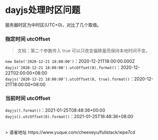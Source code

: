 # dayjs处理时区问题
服务器时区为中时区(UTC+0)，对比了几个取值。

### 指定时间 utcOffset

> 文档：第二个参数传入 true 可以只改变偏移量而保持本地时间不变。

`new Date('2020-12-21 18:00:00')`：2020-12-21T18:00:00.000Z  
`dayjs('2020-12-21 18:00:00').utcOffset(8).format()`：2020-12-22T02:00:00+08:00  
`dayjs('2020-12-21 18:00:00').utcOffset(8, true).format()`：2020-12-21T18:00:00+08:00

### 当前时间 utcOffset

`dayjs().format()`：2021-01-25T08:48:36+00:00  
`dayjs().utcOffset(8).format()`：2021-01-25T16:48:36+08:00
  
<br />  
> 语雀地址 https://www.yuque.com/cheeseyu/fullstack/wpe7cd